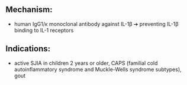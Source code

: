 ## Mechanism: 
- human IgG1/κ monoclonal antibody against IL-1β ➔ preventing IL-1β binding to IL-1 receptors
## Indications: 
- active SJIA in children 2 years or older, CAPS (familial cold autoinflammatory syndrome and Muckle-Wells syndrome subtypes), gout